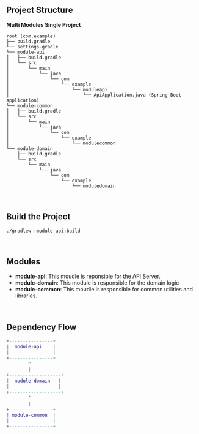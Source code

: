 ## Project Structure
**Multi Modules Single Project**
```
root (com.example)
├── build.gradle
└── settings.gradle
└── module-api
│   ├── build.gradle
│   └── src
│       └── main
│           └── java
│               └── com
│                   └── example
│                       └── moduleapi
│                           └── ApiApplication.java (Spring Boot Application)
└── module-common
│   ├── build.gradle
│   └── src
│       └── main
│           └── java
│               └── com
│                   └── example
│                       └── modulecommon
└── module-domain
    ├── build.gradle
    └── src
        └── main
            └── java
                └── com
                    └── example
                        └── moduledomain
```

<br>

## Build the Project
```bash
./gradlew :module-api:build
```

<br>

## Modules
- **module-api**: This moudle is reponsible for the API Server.
- **module-domain**: This module is responsible for the domain logic
- **module-common**: This moudle is responsible for common utilities and libraries.

<br>

## Dependency Flow
```lua
+----------------+
|  module-api    |
|                |
+----------------+
        ^
        |
+-------------------+
|  module-domain   |
|                  |
+-------------------+
        ^
        |
+----------------+
| module-common  |
|                |
+----------------+
```
